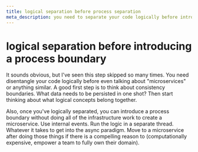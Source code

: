 ```yaml
---
title: logical separation before process separation
meta_description: you need to separate your code logically before introducing a process boundary
---
```


# logical separation before introducing a process boundary

It sounds obvious, but I've seen this step skipped so many times. You need disentangle your code logically before even talking about "microservices" or anything similar. A good first step is to think about consistency boundaries. What data needs to be persisted in one shot? Then start thinking about what logical concepts belong together. 

Also, once you've logically separated, you can introduce a process boundary without doing all of the infrastructure work to create a microservice. Use internal events. Run the logic in a separate thread. Whatever it takes to get into the async paradigm. Move to a microservice after doing those things if there is a compelling reason to (computationally expensive, empower a team to fully own their domain).